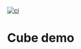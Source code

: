 [![ci](https://github.com/JungerBoyo/cpp-template-project/actions/workflows/ci.yml/badge.svg)](https://github.com/JungerBoyo/RW_cube/actions/workflows/ci.yml)

# Cube demo
